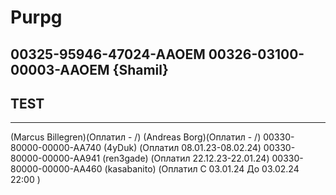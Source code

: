 # Purpg
00325-95946-47024-AAOEM
00326-03100-00003-AAOEM {Shamil}
-------
TEST
-------




-------
 (Marcus Billegren)(Оплатил - /)
 (Andreas Borg)(Оплатил - /)
00330-80000-00000-AA740 (4yDuk) (Оплатил 08.01.23-08.02.24)
00330-80000-00000-AA941 (ren3gade) (Оплатил 22.12.23-22.01.24)
00330-80000-00000-AA460 (kasabanito) (Оплатил C 03.01.24 До 03.02.24  22:00 )


